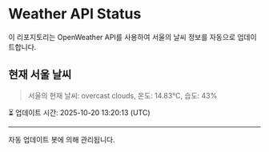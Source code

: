 
# Weather API Status

이 리포지토리는 OpenWeather API를 사용하여 서울의 날씨 정보를 자동으로 업데이트합니다.

## 현재 서울 날씨
> 서울의 현재 날씨: overcast clouds, 온도: 14.83°C, 습도: 43%

⏳ 업데이트 시간: 2025-10-20 13:20:13 (UTC)

---
자동 업데이트 봇에 의해 관리됩니다.
